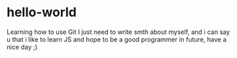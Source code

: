 # hello-world
Learning how to use Git
I just need to write smth about myself, and i can say u that i like to learn JS and hope to be a good programmer in future, have a nice day ;)
